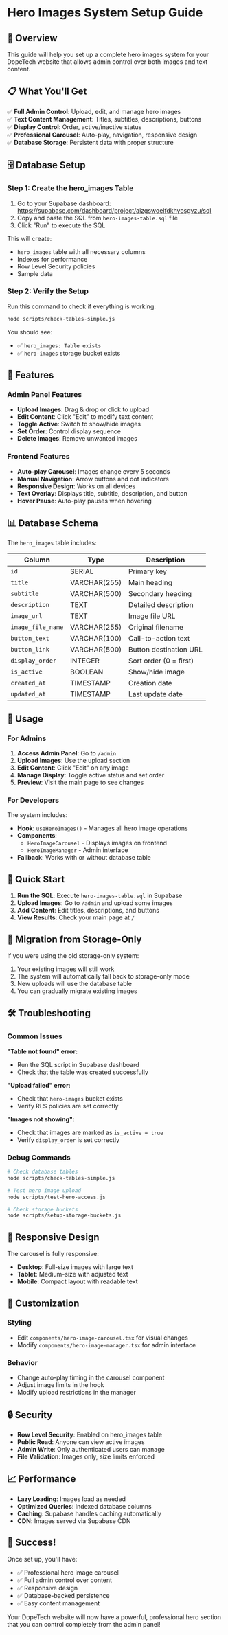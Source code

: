 # Hero Images System Setup Guide

## 🎯 Overview

This guide will help you set up a complete hero images system for your DopeTech website that allows admin control over both images and text content.

## 📋 What You'll Get

✅ **Full Admin Control**: Upload, edit, and manage hero images  
✅ **Text Content Management**: Titles, subtitles, descriptions, buttons  
✅ **Display Control**: Order, active/inactive status  
✅ **Professional Carousel**: Auto-play, navigation, responsive design  
✅ **Database Storage**: Persistent data with proper structure  

## 🗄️ Database Setup

### Step 1: Create the hero_images Table

1. Go to your Supabase dashboard: https://supabase.com/dashboard/project/aizgswoelfdkhyosgvzu/sql
2. Copy and paste the SQL from `hero-images-table.sql` file
3. Click "Run" to execute the SQL

This will create:
- `hero_images` table with all necessary columns
- Indexes for performance
- Row Level Security policies
- Sample data

### Step 2: Verify the Setup

Run this command to check if everything is working:

```bash
node scripts/check-tables-simple.js
```

You should see:
- ✅ `hero_images: Table exists`
- ✅ `hero-images` storage bucket exists

## 🎨 Features

### Admin Panel Features
- **Upload Images**: Drag & drop or click to upload
- **Edit Content**: Click "Edit" to modify text content
- **Toggle Active**: Switch to show/hide images
- **Set Order**: Control display sequence
- **Delete Images**: Remove unwanted images

### Frontend Features
- **Auto-play Carousel**: Images change every 5 seconds
- **Manual Navigation**: Arrow buttons and dot indicators
- **Responsive Design**: Works on all devices
- **Text Overlay**: Displays title, subtitle, description, and button
- **Hover Pause**: Auto-play pauses when hovering

## 📊 Database Schema

The `hero_images` table includes:

| Column | Type | Description |
|--------|------|-------------|
| `id` | SERIAL | Primary key |
| `title` | VARCHAR(255) | Main heading |
| `subtitle` | VARCHAR(500) | Secondary heading |
| `description` | TEXT | Detailed description |
| `image_url` | TEXT | Image file URL |
| `image_file_name` | VARCHAR(255) | Original filename |
| `button_text` | VARCHAR(100) | Call-to-action text |
| `button_link` | VARCHAR(500) | Button destination URL |
| `display_order` | INTEGER | Sort order (0 = first) |
| `is_active` | BOOLEAN | Show/hide image |
| `created_at` | TIMESTAMP | Creation date |
| `updated_at` | TIMESTAMP | Last update date |

## 🔧 Usage

### For Admins

1. **Access Admin Panel**: Go to `/admin`
2. **Upload Images**: Use the upload section
3. **Edit Content**: Click "Edit" on any image
4. **Manage Display**: Toggle active status and set order
5. **Preview**: Visit the main page to see changes

### For Developers

The system includes:

- **Hook**: `useHeroImages()` - Manages all hero image operations
- **Components**: 
  - `HeroImageCarousel` - Displays images on frontend
  - `HeroImageManager` - Admin interface
- **Fallback**: Works with or without database table

## 🚀 Quick Start

1. **Run the SQL**: Execute `hero-images-table.sql` in Supabase
2. **Upload Images**: Go to `/admin` and upload some images
3. **Add Content**: Edit titles, descriptions, and buttons
4. **View Results**: Check your main page at `/`

## 🔄 Migration from Storage-Only

If you were using the old storage-only system:

1. Your existing images will still work
2. The system will automatically fall back to storage-only mode
3. New uploads will use the database table
4. You can gradually migrate existing images

## 🛠️ Troubleshooting

### Common Issues

**"Table not found" error:**
- Run the SQL script in Supabase dashboard
- Check that the table was created successfully

**"Upload failed" error:**
- Check that `hero-images` bucket exists
- Verify RLS policies are set correctly

**"Images not showing":**
- Check that images are marked as `is_active = true`
- Verify `display_order` is set correctly

### Debug Commands

```bash
# Check database tables
node scripts/check-tables-simple.js

# Test hero image upload
node scripts/test-hero-access.js

# Check storage buckets
node scripts/setup-storage-buckets.js
```

## 📱 Responsive Design

The carousel is fully responsive:
- **Desktop**: Full-size images with large text
- **Tablet**: Medium-size with adjusted text
- **Mobile**: Compact layout with readable text

## 🎨 Customization

### Styling
- Edit `components/hero-image-carousel.tsx` for visual changes
- Modify `components/hero-image-manager.tsx` for admin interface

### Behavior
- Change auto-play timing in the carousel component
- Adjust image limits in the hook
- Modify upload restrictions in the manager

## 🔒 Security

- **Row Level Security**: Enabled on hero_images table
- **Public Read**: Anyone can view active images
- **Admin Write**: Only authenticated users can manage
- **File Validation**: Images only, size limits enforced

## 📈 Performance

- **Lazy Loading**: Images load as needed
- **Optimized Queries**: Indexed database columns
- **Caching**: Supabase handles caching automatically
- **CDN**: Images served via Supabase CDN

## 🎉 Success!

Once set up, you'll have:
- ✅ Professional hero image carousel
- ✅ Full admin control over content
- ✅ Responsive design
- ✅ Database-backed persistence
- ✅ Easy content management

Your DopeTech website will now have a powerful, professional hero section that you can control completely from the admin panel!
